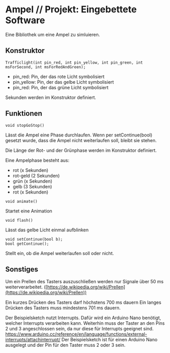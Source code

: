 # Ampel // Projekt: Eingebettete Software

Eine Bibliothek um eine Ampel zu simluieren.

## Konstruktor
```
Trafficlight(int pin_red, int pin_yellow, int pin_green, int msForSecond, int msForRedAndGreen);
```
* pin_red: Pin, der das rote Licht symbolisiert
* pin_yellow: Pin, der das gelbe Licht symbolisiert
* pin_red: Pin, der das grüne Licht symbolisiert

Sekunden werden im Konstruktor definiert.

## Funktionen

```
void stopGoStop()
```
Lässt die Ampel eine Phase durchlaufen. Wenn per setContinue(bool) gesetzt wurde, dass die Ampel nicht weiterlaufen soll, bleibt sie stehen.

Die Länge der Rot- und der Grünphase werden im Konstruktor definiert.

Eine Ampelphase besteht aus:
* rot (x Sekunden)
* rot-geld (2 Sekunden)
* grün (x Sekunden)
* gelb (3 Sekunden)
* rot (x Sekunden)

```
void animate()
```
Startet eine Animation

```
void flash()
```
Lässt das gelbe Licht einmal aufblinken

```
void setContinue(bool b);
bool getContinue();
```
Stellt ein, ob die Ampel weiterlaufen soll oder nicht.

## Sonstiges


Um ein Prellen des Tasters auszuschließen werden nur Signale über 50 ms weiterverarbeitet. ([https://de.wikipedia.org/wiki/Prellen](https://de.wikipedia.org/wiki/Prellen))

Ein kurzes Drücken des Tasters darf höchstens 700 ms dauern
Ein langes Drücken des Tasters muss mindestens 701 ms dauern.

Der Beispielsketch nutzt Interrupts. Dafür wird ein Arduino Nano benötigt, welcher Interrupts verarbeiten kann. Weiterhin muss der Taster an den Pins 2 und 3 angeschlossen sein, da nur diese für Interrupts geeignet sind.
https://www.arduino.cc/reference/en/language/functions/external-interrupts/attachinterrupt/
Der Beispielsketch ist für einen Arduino Nano ausgelegt und der Pin für den Taster muss 2 oder 3 sein.
